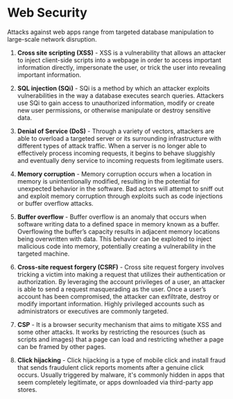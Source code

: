 # Web Security

<p>Attacks against web apps range from targeted database manipulation to large-scale network disruption.</p>

1. <b>Cross site scripting (XSS)</b> - XSS is a vulnerability that allows an attacker to inject client-side scripts into a webpage in order to access important information directly, impersonate the user, or trick the user into revealing important information.

2. <b>SQL injection (SQi)</b> - SQi is a method by which an attacker exploits vulnerabilities in the way a database executes search queries. Attackers use SQi to gain access to unauthorized information, modify or create new user permissions, or otherwise manipulate or destroy sensitive data.

3. <b>Denial of Service (DoS)</b> - Through a variety of vectors, attackers are able to overload a targeted server or its surrounding infrastructure with different types of attack traffic. When a server is no longer able to effectively process incoming requests, it begins to behave sluggishly and eventually deny service to incoming requests from legitimate users.

4. <b>Memory corruption</b> - Memory corruption occurs when a location in memory is unintentionally modified, resulting in the potential for unexpected behavior in the software. Bad actors will attempt to sniff out and exploit memory corruption through exploits such as code injections or buffer overflow attacks.

5. <b>Buffer overflow</b> - Buffer overflow is an anomaly that occurs when software writing data to a defined space in memory known as a buffer. Overflowing the buffer’s capacity results in adjacent memory locations being overwritten with data. This behavior can be exploited to inject malicious code into memory, potentially creating a vulnerability in the targeted machine.

6. <b>Cross-site request forgery (CSRF)</b> - Cross site request forgery involves tricking a victim into making a request that utilizes their authentication or authorization. By leveraging the account privileges of a user, an attacker is able to send a request masquerading as the user. Once a user’s account has been compromised, the attacker can exfiltrate, destroy or modify important information. Highly privileged accounts such as administrators or executives are commonly targeted.

7. <b>CSP</b> - It is a browser security mechanism that aims to mitigate XSS and some other attacks. It works by restricting the resources (such as scripts and images) that a page can load and restricting whether a page can be framed by other pages.

8. <b>Click hijacking</b> - Click hijacking is a type of mobile click and install fraud that sends fraudulent click reports moments after a genuine click occurs. Usually triggered by malware, it's commonly hidden in apps that seem completely legitimate, or apps downloaded via third-party app stores.